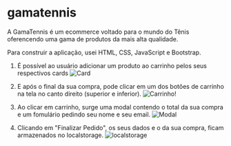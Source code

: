# gamatennis
A GamaTennis é um ecommerce voltado para o mundo do Tênis oferencendo uma gama de produtos da mais alta qualidade.

Para construir a aplicação, usei HTML, CSS, JavaScript e Bootstrap.

1. É possível ao usuário adicionar um produto ao carrinho pelos seus respectivos cards
![Card](https://user-images.githubusercontent.com/47837747/126926083-561f49a4-6dc1-4aa7-a217-732297bea763.png)

2. E após o final da sua compra, pode clicar em um dos botões de carrinho na tela no canto direito (superior e inferior).
![Carrinho](https://user-images.githubusercontent.com/47837747/126926405-2edf3ab6-0f6e-4cc1-bb3d-01ab8484a281.png)!

3. Ao clicar em carrinho, surge uma modal contendo o total da sua compra e um fomulário pedindo seu nome e seu email. 
![Modal](https://user-images.githubusercontent.com/47837747/126926573-6d727265-9b85-464f-8dec-172d043668d7.png)

4. Clicando em "Finalizar Pedido", os seus dados e o da sua compra, ficam armazenados no localstorage.
![localstorage](https://user-images.githubusercontent.com/47837747/126926787-edd1fc24-abbb-42d5-bcbc-a5cb8b8be685.png)

